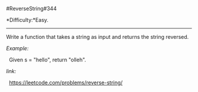 #ReverseString\#344

*Difficulty:*Easy.
***
Write a function that takes a string as input and returns the string reversed.

*Example:*
    
&nbsp;&nbsp;Given s = "hello", return "olleh".

*link:*

&nbsp;&nbsp;<https://leetcode.com/problems/reverse-string/>
